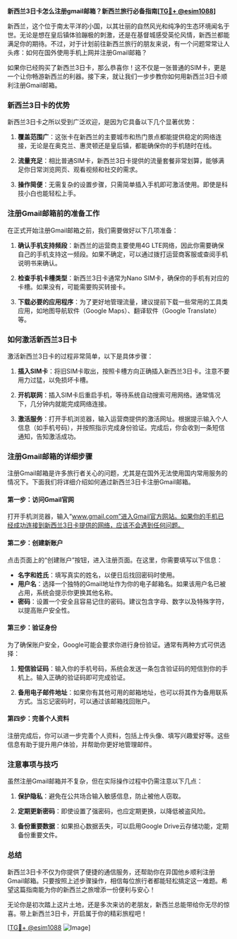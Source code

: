 **新西兰3日卡怎么注册gmail邮箱？新西兰旅行必备指南[[TG💪+ @esim1088](https://t.me/s/esim1088)]**

新西兰，这个位于南太平洋的小国，以其壮丽的自然风光和纯净的生态环境闻名于世。无论是想在皇后镇体验蹦极的刺激，还是在基督城感受英伦风情，新西兰都能满足你的期待。不过，对于计划前往新西兰旅行的朋友来说，有一个问题常常让人头疼：如何在国外使用手机上网并注册Gmail邮箱？

如果你已经购买了新西兰3日卡，那么恭喜你！这不仅是一张普通的SIM卡，更是一个让你畅游新西兰的利器。接下来，就让我们一步步教你如何用新西兰3日卡顺利注册Gmail邮箱。

### 新西兰3日卡的优势

新西兰3日卡之所以受到广泛欢迎，是因为它具备以下几个显著优势：

1. **覆盖范围广**：这张卡在新西兰的主要城市和热门景点都能提供稳定的网络连接，无论是在奥克兰、惠灵顿还是皇后镇，都能确保你的手机随时在线。
   
2. **流量充足**：相比普通SIM卡，新西兰3日卡提供的流量套餐非常划算，能够满足你日常浏览网页、观看视频和社交的需求。
   
3. **操作简便**：无需复杂的设置步骤，只需简单插入手机即可激活使用。即使是科技小白也能轻松上手。

### 注册Gmail邮箱前的准备工作

在正式开始注册Gmail邮箱之前，我们需要做好以下几项准备：

1. **确认手机支持频段**：新西兰的运营商主要使用4G LTE网络，因此你需要确保自己的手机支持这一频段。如果不确定，可以通过拨打运营商客服或查阅手机说明书来确认。
   
2. **检查手机卡槽类型**：新西兰3日卡通常为Nano SIM卡，确保你的手机有对应的卡槽。如果没有，可能需要购买转接卡。
   
3. **下载必要的应用程序**：为了更好地管理流量，建议提前下载一些常用的工具类应用，如地图导航软件（Google Maps）、翻译软件（Google Translate）等。

### 如何激活新西兰3日卡

激活新西兰3日卡的过程非常简单，以下是具体步骤：

1. **插入SIM卡**：将旧SIM卡取出，按照卡槽方向正确插入新西兰3日卡。注意不要用力过猛，以免损坏卡槽。
   
2. **开机联网**：插入SIM卡后重启手机，等待系统自动搜索可用网络。通常情况下，几分钟内就能完成网络连接。
   
3. **激活服务**：打开手机浏览器，输入运营商提供的激活网址。根据提示输入个人信息（如手机号码），并按照指示完成身份验证。完成后，你会收到一条短信通知，告知激活成功。

### 注册Gmail邮箱的详细步骤

注册Gmail邮箱是许多旅行者关心的问题，尤其是在国外无法使用国内常用服务的情况下。下面我们将详细介绍如何通过新西兰3日卡注册Gmail邮箱。

#### 第一步：访问Gmail官网

打开手机浏览器，输入“www.gmail.com”进入Gmail官方网站。如果你的手机已经成功连接到新西兰3日卡提供的网络，应该不会遇到任何问题。

#### 第二步：创建新账户

点击页面上的“创建账户”按钮，进入注册页面。在这里，你需要填写以下信息：

- **名字和姓氏**：填写真实的姓名，以便日后找回密码时使用。
- **用户名**：选择一个独特的Gmail地址作为你的电子邮箱名。如果该用户名已被占用，系统会提示你更换其他名称。
- **密码**：设置一个安全且容易记住的密码。建议包含字母、数字以及特殊字符，以提高账户安全性。

#### 第三步：验证身份

为了确保账户安全，Google可能会要求你进行身份验证。通常有两种方式可供选择：

1. **短信验证码**：输入你的手机号码，系统会发送一条包含验证码的短信到你的手机上。输入正确的验证码即可完成验证。
   
2. **备用电子邮件地址**：如果你有其他可用的邮箱地址，也可以将其作为备用联系方式。当忘记密码时，可以通过该邮箱找回账户。

#### 第四步：完善个人资料

注册完成后，你可以进一步完善个人资料，包括上传头像、填写兴趣爱好等。这些信息有助于提升用户体验，并帮助你更好地管理邮件。

### 注意事项与技巧

虽然注册Gmail邮箱并不复杂，但在实际操作过程中仍需注意以下几点：

1. **保护隐私**：避免在公共场合输入敏感信息，防止被他人窃取。
   
2. **定期更新密码**：即使设置了强密码，也应定期更换，以降低被盗风险。
   
3. **备份重要数据**：如果担心数据丢失，可以启用Google Drive云存储功能，定期备份重要文件。

### 总结

新西兰3日卡不仅为你提供了便捷的通信服务，还帮助你在异国他乡顺利注册Gmail邮箱。只要按照上述步骤操作，相信每位旅行者都能轻松搞定这一难题。希望这篇指南能为你的新西兰之旅增添一份便利与安心！

无论你是初次踏上这片土地，还是多次来访的老朋友，新西兰总能带给你无尽的惊喜。带上新西兰3日卡，开启属于你的精彩旅程吧！

[[TG💪+ @esim1088](https://t.me/s/esim1088) ![Image](https://i.postimg.cc/4NQfJmqS/Snipaste-2025-05-13-00-14-12.png)]